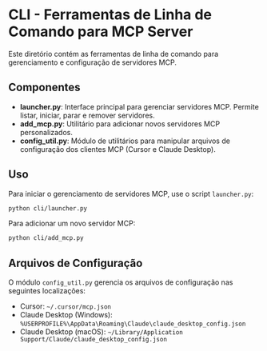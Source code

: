 # CLI - Ferramentas de Linha de Comando para MCP Server

Este diretório contém as ferramentas de linha de comando para gerenciamento e configuração de servidores MCP.

## Componentes

- **launcher.py**: Interface principal para gerenciar servidores MCP. Permite listar, iniciar, parar e remover servidores.
- **add_mcp.py**: Utilitário para adicionar novos servidores MCP personalizados.
- **config_util.py**: Módulo de utilitários para manipular arquivos de configuração dos clientes MCP (Cursor e Claude Desktop).

## Uso

Para iniciar o gerenciamento de servidores MCP, use o script `launcher.py`:

```bash
python cli/launcher.py
```

Para adicionar um novo servidor MCP:

```bash
python cli/add_mcp.py
```

## Arquivos de Configuração

O módulo `config_util.py` gerencia os arquivos de configuração nas seguintes localizações:

- Cursor: `~/.cursor/mcp.json`
- Claude Desktop (Windows): `%USERPROFILE%\AppData\Roaming\Claude\claude_desktop_config.json`
- Claude Desktop (macOS): `~/Library/Application Support/Claude/claude_desktop_config.json`
